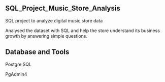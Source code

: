 ## SQL_Project_Music_Store_Analysis

SQL project to analyze digital music store data 

Analysed the dataset with SQL and help the store understand its business growth by answering simple questions.


## Database and Tools

Postgre SQL

PgAdmin4

